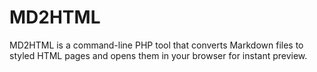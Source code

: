 # MD2HTML
MD2HTML is a command-line PHP tool that converts Markdown files to styled HTML pages and opens them in your browser for instant preview.
